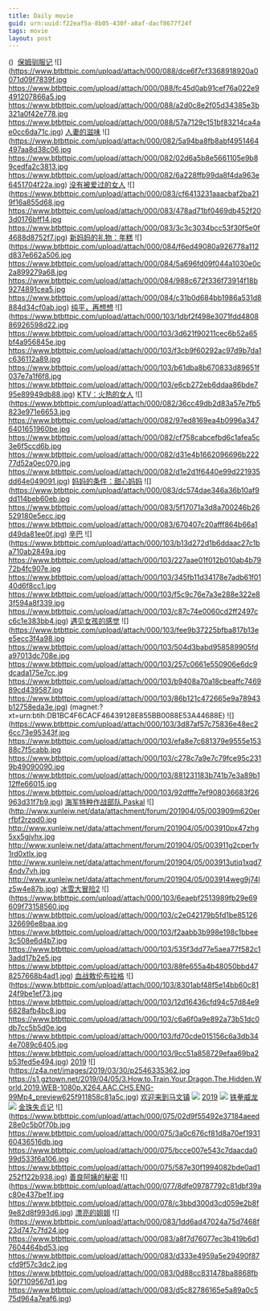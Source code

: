```yaml
---
title: Daily movie
guid: urn:uuid:f22eaf5a-8b05-430f-a8af-dacf8677f24f
tags: movie
layout: post
---
```


()
![]()
[保姆驯服记](magnet:?xt=urn:btih:EF8ACFF6D8A3345C06087A8CC5672CE70C01CB3688)
![](https://www.btbttpic.com/upload/attach/000/088/dce6f7cf3368918920a0071d09f7839f.jpg
https://www.btbttpic.com/upload/attach/000/088/fc45d0ab91cef76a022e9491207866a5.jpg
https://www.btbttpic.com/upload/attach/000/088/a2d0c8e2f05d34385e3b321a0f42e778.jpg
https://www.btbttpic.com/upload/attach/000/088/57a7129c151bf83214ca4ae0cc6da71c.jpg)
[人妻的滋味](magnet:?xt=urn:btih:EF8ACFF667D8A35C06087A8CC5672CE70C01CB3688)
![](https://www.btbttpic.com/upload/attach/000/082/5a94ba8fb8abf4951464497aa8d38c06.jpg
https://www.btbttpic.com/upload/attach/000/082/02d6a5b8e5661105e9b89cedfa2c3813.jpg
https://www.btbttpic.com/upload/attach/000/082/6a228ffb99da8f4da963e6451704f22a.jpg)
[没有被爱过的女人](magnet:?xt=urn:btih:EF8ACFF6D8A35C6087A8CC5672CE70C01CB3688)
![](https://www.btbttpic.com/upload/attach/000/083/cf6413231aaacbaf2ba219f16a855d68.jpg
https://www.btbttpic.com/upload/attach/000/083/478ad71bf0469db452f203d0176bff14.jpg
https://www.btbttpic.com/upload/attach/000/083/3c3c3034bcc53f30f5e0f4688d8752f7.jpg)
[新妈妈的礼物：年糕](magnet:?xt=urn:btih:EF8ACFF6D8A5C06087A8C5672CE70C01CB3688)
![](https://www.btbttpic.com/upload/attach/000/084/f6ed49080a926778a112d837e662a506.jpg
https://www.btbttpic.com/upload/attach/000/084/5a696fd09f044a1030e0c2a899279a68.jpg
https://www.btbttpic.com/upload/attach/000/084/988c672f336f73914f18b9274891cea5.jpg
https://www.btbttpic.com/upload/attach/000/084/c31b0d684bb1986a531d8884d34cf0ab.jpg)
[纯平，再想想](magnet:?xt=urn:btih:EF8ACFF6D8A35C06087A8CC5672CE70C01CB3688)
![](https://www.btbttpic.com/upload/attach/000/103/1dbf2f498e3071fdd480886926598d22.jpg
https://www.btbttpic.com/upload/attach/000/103/3d621f90211cec6b52a65bf4a956845e.jpg
https://www.btbttpic.com/upload/attach/000/103/f3cb9f60292ac97d9b7da1c636112a89.jpg
https://www.btbttpic.com/upload/attach/000/103/b61dba8b670833d89651f037e7a1f6f8.jpg
https://www.btbttpic.com/upload/attach/000/103/e6cb272eb6ddaa86bde795e89949db88.jpg)
[KTV：火热的女人](magnet:?xt=urn:btih:8924BD1B91F6E5520618EAB3016087AB6D51E7)
![](https://www.btbttpic.com/upload/attach/000/082/36cc49db2d83a57e7fb5823e971e6653.jpg
https://www.btbttpic.com/upload/attach/000/082/97ed8169ea4b0996a3476401651960be.jpg
https://www.btbttpic.com/upload/attach/000/082/cf758cabcefbd6c1afea5c3e6f5ccd6b.jpg
https://www.btbttpic.com/upload/attach/000/082/d31e4b1662096696b22277d52a0ec070.jpg
https://www.btbttpic.com/upload/attach/000/082/d1e2d1f6440e99d221935dd64e049091.jpg)
[妈妈的条件：甜心妈妈](magnet:?xt=urn:btih:8924BD1B951F6E5520618EAB3016087AB6D51E7)
![](https://www.btbttpic.com/upload/attach/000/083/dc574dae346a36b10af9dd114beb60eb.jpg
https://www.btbttpic.com/upload/attach/000/083/5f17071a3d8a700246b26529180e5ecc.jpg
https://www.btbttpic.com/upload/attach/000/083/670407c20afff864b66a1d49da81ee0f.jpg)
[辛巴](magnet:?xt=urn:btih:8924BD1B9551F6E5520618EAB3016087AB6D51E7)
![](https://www.btbttpic.com/upload/attach/000/103/b13d272d1b6ddaac27c1ba710ab2849a.jpg
https://www.btbttpic.com/upload/attach/000/103/227aae01f012b010ab4b7972b4fc907e.jpg
https://www.btbttpic.com/upload/attach/000/103/345fb11d34178e7adb61f0140d6f8cc1.jpg
https://www.btbttpic.com/upload/attach/000/103/f5c9c76e7a3e288e322e83f594a8f339.jpg
https://www.btbttpic.com/upload/attach/000/103/c87c74e0060cd2ff2497cc6c1e383bb4.jpg)
[遇见女孩的感觉](magnet:?xt=urn:btih:9CF26A6771D9E7CE2DA9D09A59B48CCCFD62DCBF)
![](https://www.btbttpic.com/upload/attach/000/103/fee9b37225bfba817b13ee5ecc3f4a98.jpg
https://www.btbttpic.com/upload/attach/000/103/504d3babd958589905fda97013dc708e.jpg
https://www.btbttpic.com/upload/attach/000/103/257c0661e550906e6dc9dcada175e7cc.jpg
https://www.btbttpic.com/upload/attach/000/103/b9408a70a18cbeaffc746989cd439587.jpg
https://www.btbttpic.com/upload/attach/000/103/86b121c472665e9a78943b12758eda3e.jpg)
(magnet:?xt=urn:btih:DB1BC4F6CACF46439128E855BB0088E53A44688E)
![](https://www.btbttpic.com/upload/attach/000/103/3d87af57c75836e48ec26cc73e95343f.jpg
https://www.btbttpic.com/upload/attach/000/103/efa8e7c681379e9555e15388c7f5cabb.jpg
https://www.btbttpic.com/upload/attach/000/103/c278c7a9e7c79fce95c2319b49090090.jpg
https://www.btbttpic.com/upload/attach/000/103/881231183b741b7e3a89b112ffe66015.jpg
https://www.btbttpic.com/upload/attach/000/103/92dfffe7ef908036683f26963d31f7b9.jpg)
[海军特种作战部队.Paskal](magnet:?xt=urn:btih:1FEC83C258B1832D719295734FD6C0CE8343639B)
![](http://www.xunleiw.net/data/attachment/forum/201904/05/003909m620errfbf2rzqd0.jpg
http://www.xunleiw.net/data/attachment/forum/201904/05/003910px47zhg5xx5gjvhx.jpg
http://www.xunleiw.net/data/attachment/forum/201904/05/003911g2cper1v1rd0xtlx.jpg
http://www.xunleiw.net/data/attachment/forum/201904/05/003913utiq1xqd74ndv7vh.jpg
http://www.xunleiw.net/data/attachment/forum/201904/05/003914weg9j74lz5w4e87b.jpg)
[冰雪大冒险2](magnet:?xt=urn:btih:E2398D2B510803A045381B606C9D2702573C11CD)
![](https://www.btbttpic.com/upload/attach/000/103/6eaebf2513989fb29e69609f73158560.jpg
https://www.btbttpic.com/upload/attach/000/103/c2e042179b5fd1be85126326696e8baa.jpg
https://www.btbttpic.com/upload/attach/000/103/f2aabb3b998e198c1bbee3c508e6d4b7.jpg
https://www.btbttpic.com/upload/attach/000/103/535f3dd77e5aea77f582c13add17b2e5.jpg
https://www.btbttpic.com/upload/attach/000/103/88fe655a4b48050bbd478257668b4ad1.jpg)
[血战敖伦布拉格](magnet:?xt=urn:btih:9CCC425D7976D78151018864B91236052B507625)
![](https://www.btbttpic.com/upload/attach/000/103/8301abf48f5e14bb60c8124f9be1ef73.jpg
https://www.btbttpic.com/upload/attach/000/103/12d16436cfd94c57d84e96828afb4bc8.jpg
https://www.btbttpic.com/upload/attach/000/103/c6a6f0a9e892a73b51dc0db7cc5b5d0e.jpg
https://www.btbttpic.com/upload/attach/000/103/fd70cde015156c6a3db344e7089c6405.jpg
https://www.btbttpic.com/upload/attach/000/103/9cc51a858729efaa69ba2b53fed5e494.jpg)
[2019](magnet:?xt=urn:btih:82BEDFDA1DCCD6F678EBEBA65735AECF86795AC9)
![](https://z4a.net/images/2019/03/30/p2546335362.jpg
https://s1.gztown.net/2019/04/05/3.How.to.Train.Your.Dragon.The.Hidden.World.2019.WEB-1080p.X264.AAC.CHS.ENG-99Mp4_preview625f911858c81a5c.jpg)
[欢迎来到马文镇](ed2k://|file|欢迎来到马文镇.720p.BD中英双字[最新电影www.66e.cc](ED2000.COM).mp4|1237645551|411B26440B285708F4C39452B922F12F|h=URRZ7P2CXANHBJVURGGQZCJXGC2YH7ZT|/欢迎来到马文镇.720p.BD中英双字.mp4)
![](https://tu.66vod.net/2019/0993.jpg)
[2019](magnet:?xt=urn:btih:51D55488BA792987BAC023DAD7367CB9E1BE29ED)
![](https://s1.gztown.net/2019/04/04/.Justice.League.vs.the.Fatal.Five.2019.WEB-1080p.X264.AAC.CHS.ENG-99Mp4_previewec493d2743d547c5.jpg)
[铁拳威龙](ed2k://|file|铁拳威龙.720p.BD中英双字[最新电影www.66e.cc](ED2000.COM).mp4|1502100459|5E34FABD993C2C5C37A6B646A8FF41C8|h=3A475RMVHFUWCLDFANDAUHDA27LYWC7H|/铁拳威龙.720p.BD中英双字.mp4)
![](https://tu.66vod.net/2019/0968.jpg)
[金珠失贞记](magnet:?xt=urn:btih:QNEK6HD60LGCARIFL2JD77TJVMHFWYCS)
![](https://www.btbttpic.com/upload/attach/000/075/02d9f55492e37184aeed28e0c5b0f70b.jpg
https://www.btbttpic.com/upload/attach/000/075/3a0c676cf81d8a70ef193160436516db.jpg
https://www.btbttpic.com/upload/attach/000/075/bcce007e543c7daacda099d533f6a106.jpg
https://www.btbttpic.com/upload/attach/000/075/587e30f1994082bde0ad1252f122b938.jpg)
[善良阿姨的秘密](magnet:?xt=urn:btih:QNEK36HD6LGCARI3RFL2JD77TJVMHFWYCS)
![](https://www.btbttpic.com/upload/attach/000/077/8dfe09787792c81dbf39ac80e437be1f.jpg
https://www.btbttpic.com/upload/attach/000/078/c3bbd300d3cd059e2b8f9e82d8f993d6.jpg)
[漂亮的姐姐](magnet:?xt=urn:btih:QNEK6HD116LGCARIRFL2JD77TJVMHFWYCS)
![](https://www.btbttpic.com/upload/attach/000/083/1dd6ad47024a75d7468f23d747c7fd24.jpg
https://www.btbttpic.com/upload/attach/000/083/a8f7d76077ec3b419b6d17604464bd53.jpg
https://www.btbttpic.com/upload/attach/000/083/d333e4959a5e29490f87cfd9f57c3dc2.jpg
https://www.btbttpic.com/upload/attach/000/083/0d88cc831478ba8868fb50f7109567d1.jpg
https://www.btbttpic.com/upload/attach/000/083/d5c82786165e5a89a0c575d964a7eaf6.jpg)
